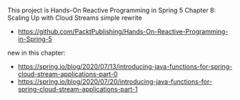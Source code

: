 This project is Hands-On Reactive Programming in Spring 5 Chapter 8: Scaling Up with Cloud Streams simple rewrite

* https://github.com/PacktPublishing/Hands-On-Reactive-Programming-in-Spring-5

new in this chapter:

* https://spring.io/blog/2020/07/13/introducing-java-functions-for-spring-cloud-stream-applications-part-0
* https://spring.io/blog/2020/07/20/introducing-java-functions-for-spring-cloud-stream-applications-part-1